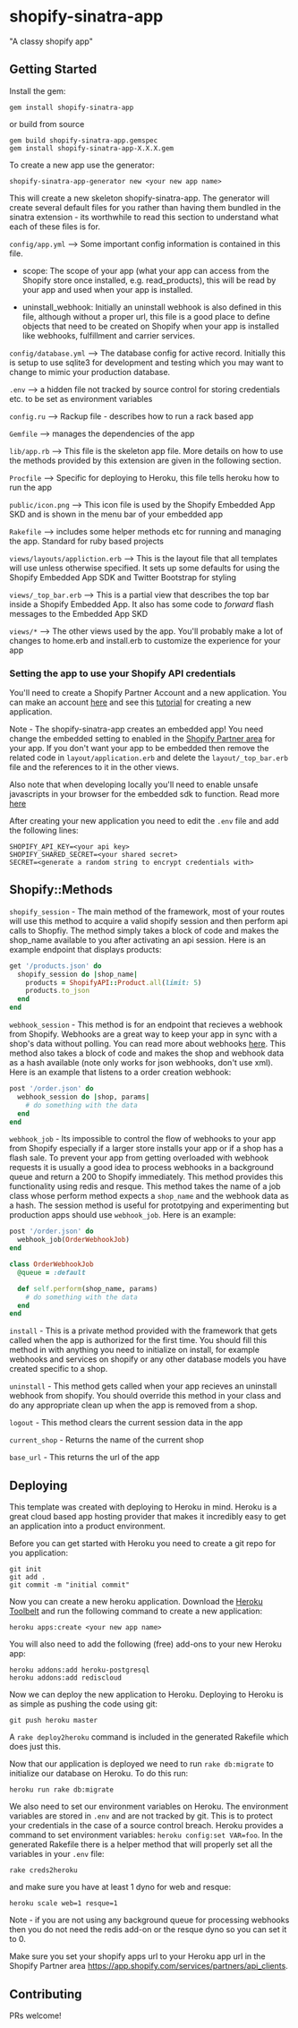 shopify-sinatra-app
===================

"A classy shopify app"


Getting Started
---------------

Install the gem:

```
gem install shopify-sinatra-app
```

or build from source

```
gem build shopify-sinatra-app.gemspec
gem install shopify-sinatra-app-X.X.X.gem
```

To create a new app use the generator:

```
shopify-sinatra-app-generator new <your new app name>
```

This will create a new skeleton shopify-sinatra-app. The generator will create several default files for you rather than having them bundled in the sinatra extension - its worthwhile to read this section to understand what each of these files is for.

`config/app.yml` --> Some important config information is contained in this file.
  * scope: The scope of your app (what your app can access from the Shopify store once installed, e.g. read_products), this will be read by your app and used when your app is installed.

  * uninstall_webhook: Initially an uninstall webhook is also defined in this file, although without a proper url, this file is a good place to define objects that need to be created on Shopify when your app is installed like webhooks, fulfillment and carrier services.

`config/database.yml` --> The database config for active record. Initially this is setup to use sqlite3 for development and testing which you may want to change to mimic your production database.

`.env` --> a hidden file not tracked by source control for storing credentials etc. to be set as environment variables

`config.ru` --> Rackup file - describes how to run a rack based app

`Gemfile` --> manages the dependencies of the app

`lib/app.rb` --> This file is the skeleton app file. More details on how to use the methods provided by this extension are given in the following section.

`Procfile` --> Specific for deploying to Heroku, this file tells heroku how to run the app

`public/icon.png` --> This icon file is used by the Shopify Embedded App SKD and is shown in the menu bar of your embedded app

`Rakefile` --> includes some helper methods etc for running and managing the app. Standard for ruby based projects

`views/layouts/appliction.erb` --> This is the layout file that all templates will use unless otherwise specified. It sets up some defaults for using the Shopify Embedded App SDK and Twitter Bootstrap for styling

`views/_top_bar.erb` --> This is a partial view that describes the top bar inside a Shopify Embedded App. It also has some code to *forward* flash messages to the Embedded App SKD

`views/*` --> The other views used by the app. You'll probably make a lot of changes to home.erb and install.erb to customize the experience for your app


### Setting the app to use your Shopify API credentials

You'll need to create a Shopify Partner Account and a new application. You can make an account [here](http://www.shopify.ca/partners) and see this [tutorial](http://docs.shopify.com/api/the-basics/getting-started) for creating a new application.

Note - The shopify-sinatra-app creates an embedded app! You need change the embedded setting to enabled in the [Shopify Partner area](https://app.shopify.com/services/partners/api_clients) for your app. If you don't want your app to be embedded then remove the related code in `layout/application.erb` and delete the `layout/_top_bar.erb` file and the references to it in the other views.

Also note that when developing locally you'll need to enable unsafe javascripts in your browser for the embedded sdk to function. Read more [here](http://docs.shopify.com/embedded-app-sdk/getting-started)

After creating your new application you need to edit the `.env` file and add the following lines:

```
SHOPIFY_API_KEY=<your api key>
SHOPIFY_SHARED_SECRET=<your shared secret>
SECRET=<generate a random string to encrypt credentials with>
```


Shopify::Methods
----------------

`shopify_session` - The main method of the framework, most of your routes will use this method to acquire a valid shopify session and then perform api calls to Shopfiy. The method simply takes a block of code and makes the shop_name available to you after activating an api session. Here is an example endpoint that displays products:

```ruby
get '/products.json' do
  shopify_session do |shop_name|
    products = ShopifyAPI::Product.all(limit: 5)
    products.to_json
  end
end
```

`webhook_session` - This method is for an endpoint that recieves a webhook from Shopify. Webhooks are a great way to keep your app in sync with a shop's data without polling. You can read more about webhooks [here](http://docs.shopify.com/api/tutorials/using-webhooks). This method also takes a block of code and makes the shop and webhook data as a hash available (note only works for json webhooks, don't use xml). Here is an example that listens to a order creation webhook:

```ruby
post '/order.json' do
  webhook_session do |shop, params|
    # do something with the data
  end
end
```

`webhook_job` - Its impossible to control the flow of webhooks to your app from Shopify especially if a larger store installs your app or if a shop has a flash sale. To prevent your app from getting overloaded with webhook requests it is usually a good idea to process webhooks in a background queue and return a 200 to Shopify immediately. This method provides this functionality using redis and resque. This method takes the name of a job class whose perform method expects a `shop_name` and the webhook data as a hash. The session method is useful for prototpying and experimenting but production apps should use `webhook_job`. Here is an example:

```ruby
post '/order.json' do
  webhook_job(OrderWebhookJob)
end

class OrderWebhookJob
  @queue = :default

  def self.perform(shop_name, params)
    # do something with the data
  end
end
```

`install` - This is a private method provided with the framework that gets called when the app is authorized for the first time. You should fill this method in with anything you need to initialize on install, for example webhooks and services on shopify or any other database models you have created specific to a shop.

`uninstall` - This method gets called when your app recieves an uninstall webhook from shopify. You should override this method in your class and do any appropriate clean up when the app is removed from a shop.

`logout` - This method clears the current session data in the app

`current_shop` - Returns the name of the current shop

`base_url` - This returns the url of the app


Deploying
---------

This template was created with deploying to Heroku in mind. Heroku is a great cloud based app hosting provider that makes it incredibly easy to get an application into a product environment.

Before you can get started with Heroku you need to create a git repo for you application:

```
git init
git add .
git commit -m "initial commit"
```

Now you can create a new heroku application. Download the [Heroku Toolbelt](https://devcenter.heroku.com/articles/quickstart) and run the following command to create a new application:

```
heroku apps:create <your new app name>
```

You will also need to add the following (free) add-ons to your new Heroku app:

```
heroku addons:add heroku-postgresql
heroku addons:add rediscloud
```

Now we can deploy the new application to Heroku. Deploying to Heroku is as simple as pushing the code using git:

```
git push heroku master
```

A `rake deploy2heroku` command is included in the generated Rakefile which does just this.

Now that our application is deployed we need to run `rake db:migrate` to initialize our database on Heroku. To do this run:

```
heroku run rake db:migrate
```

We also need to set our environment variables on Heroku. The environment variables are stored in `.env` and are not tracked by git. This is to protect your credentials in the case of a source control breach. Heroku provides a command to set environment variables: `heroku config:set VAR=foo`. In the generated Rakefile there is a helper method that will properly set all the variables in your `.env` file:

```
rake creds2heroku
```

and make sure you have at least 1 dyno for web and resque:

```
heroku scale web=1 resque=1
```

Note - if you are not using any background queue for processing webhooks then you do not need the redis add-on or the resque dyno so you can set it to 0.

Make sure you set your shopify apps url to your Heroku app url in the Shopify Partner area https://app.shopify.com/services/partners/api_clients.

Contributing
------------

PRs welcome!

